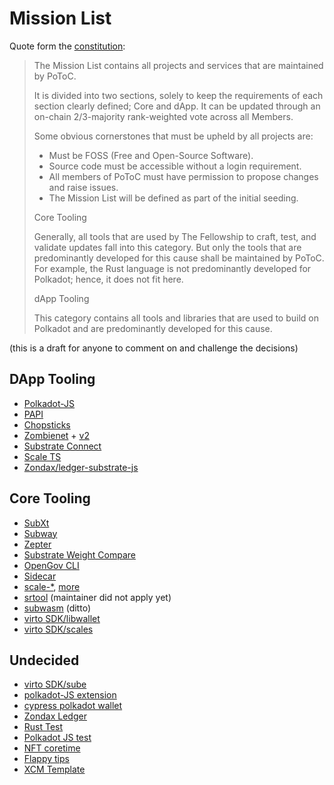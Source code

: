 # Mission List

Quote form the [constitution](https://github.com/polkadot-tooling-collective/constitution):

>The Mission List contains all projects and services that are maintained by PoToC.
>
>It is divided into two sections, solely to keep the requirements of each section clearly defined; Core and dApp.
>It can be updated through an on-chain 2/3-majority rank-weighted vote across all Members.
>
>Some obvious cornerstones that must be upheld by all projects are:
>
>- Must be FOSS (Free and Open-Source Software).
>- Source code must be accessible without a login requirement.
>- All members of PoToC must have permission to propose changes and raise issues.
>- The Mission List will be defined as part of the initial seeding.
>
>Core Tooling
>
>Generally, all tools that are used by The Fellowship to craft, test, and validate updates fall into this category. But only the tools that are predominantly developed for this cause shall be maintained by PoToC. For example, the Rust language is not predominantly developed for Polkadot; hence, it does not fit here.
>
>dApp Tooling
>
>This category contains all tools and libraries that are used to build on Polkadot and are predominantly developed for this cause.

(this is a draft for anyone to comment on and challenge the decisions)

## DApp Tooling

- [Polkadot-JS](https://github.com/polkadot-js/apps)
- [PAPI](https://www.npmjs.com/package/@polkadot-api/substrate-client)
- [Chopsticks](https://github.com/AcalaNetwork/chopsticks)
- [Zombienet](https://github.com/paritytech/zombienet) + [v2](https://github.com/paritytech/zombienet-sdk)
- [Substrate Connect](https://github.com/paritytech/substrate-connect)
- [Scale TS](https://npmjs.com/package/scale-ts)
- [Zondax/ledger-substrate-js](https://github.com/zondax/ledger-substrate-js)

## Core Tooling

- [SubXt](https://github.com/paritytech/subxt)
- [Subway](https://github.com/AcalaNetwork/subway)
- [Zepter](https://github.com/ggwpez/zepter)
- [Substrate Weight Compare](https://github.com/ggwpez/substrate-weight-compare)
- [OpenGov CLI](https://github.com/joepetrowski/opengov-cli)
- [Sidecar](https://github.com/paritytech/substrate-api-sidecar)
- [scale-*](https://github.com/paritytech/scale-decode), [more](https://github.com/polkadot-tooling-collective/collective/blob/dd96bc056dfa47f0bc6a885c7afd25ed78345a11/join_request/jameswilson.yml#L26)
- [srtool](https://github.com/paritytech/srtool) (maintainer did not apply yet)
- [subwasm](https://github.com/chevdor/subwasm) (ditto)
- [virto SDK/libwallet](https://github.com/virto-network/virto-sdk/tree/main/libwallet)
- [virto SDK/scales](https://github.com/virto-network/virto-sdk/tree/main/scales)

## Undecided

- [virto SDK/sube](https://github.com/virto-network/virto-sdk/tree/main/sube)
- [polkadot-JS extension](https://github.com/polkadot-js/extension)
- [cypress polkadot wallet](https://github.com/ChainSafe/cypress-polkadot-wallet)
- [Zondax Ledger](https://github.com/zondax/ledger-polkadot)
- [Rust Test](https://github.com/ltfschoen/RustTest)
- [Polkadot JS test](https://github.com/ltfschoen/PolkadotJSTest)
- [NFT coretime](https://github.com/ltfschoen/nft-coretime)
- [Flappy tips](https://github.com/ltfschoen/flappytips)
- [XCM Template](https://github.com/ltfschoen/XCMTemplate)
